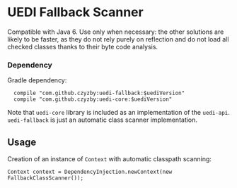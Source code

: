 # UEDI Fallback Scanner

Compatible with Java 6. Use only when necessary: the other solutions are likely to be faster, as they do not rely purely on reflection and do not load all checked classes thanks to their byte code analysis.

### Dependency

Gradle dependency:
```
  compile "com.github.czyzby:uedi-fallback:$uediVersion"
  compile "com.github.czyzby:uedi-core:$uediVersion"
```

Note that `uedi-core` library is included as an implementation of the `uedi-api`. `uedi-fallback` is just an automatic class scanner implementation.

## Usage

Creation of an instance of `Context` with automatic classpath scanning:

```
Context context = DependencyInjection.newContext(new FallbackClassScanner());
```
